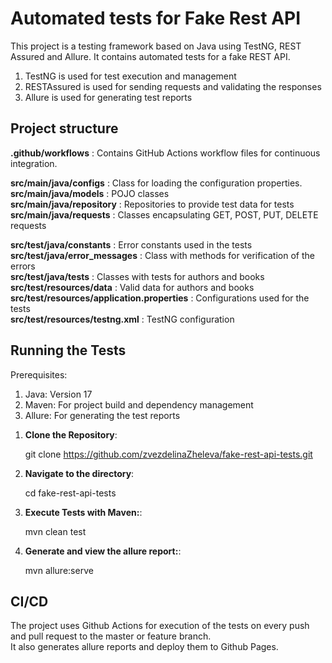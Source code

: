 # Automated tests for Fake Rest API

This project is a testing framework based on Java using TestNG, REST Assured and Allure.
It contains automated tests for a fake REST API.

1) TestNG is used for test execution and management
2) RESTAssured is used for sending requests and validating the responses
3) Allure is used for generating test reports

## Project structure

**.github/workflows**        : Contains GitHub Actions workflow files for continuous integration.  

**src/main/java/configs**    : Class for loading the configuration properties.  
**src/main/java/models**     : POJO classes  
**src/main/java/repository** : Repositories to provide test data for tests  
**src/main/java/requests**   : Classes encapsulating GET, POST, PUT, DELETE requests  

**src/test/java/constants**  : Error constants used in the tests  
**src/test/java/error_messages**                 : Class with methods for verification of the errors  
**src/test/java/tests**                         : Classes with tests for authors and books  
**src/test/resources/data**                      : Valid data for authors and books  
**src/test/resources/application.properties**    : Configurations used for the tests  
**src/test/resources/testng.xml**                : TestNG configuration  
   

## Running the Tests

Prerequisites:
1) Java: Version 17
2) Maven: For project build and dependency management
3) Allure: For generating the test reports

1. **Clone the Repository**:
   
   git clone https://github.com/zvezdelinaZheleva/fake-rest-api-tests.git
   
2. **Navigate to the directory**:
   
   cd fake-rest-api-tests

3. **Execute Tests with Maven:**:
   
   mvn clean test
   
4. **Generate and view the allure report:**:

   mvn allure:serve

## CI/CD

 The project uses Github Actions for execution of the tests on every push and pull request to the master or feature branch.  
 It also generates allure reports and deploy them to Github Pages.
 


   
